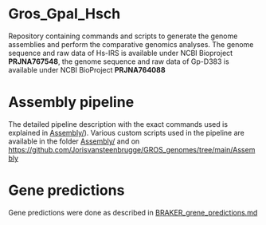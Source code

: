 # Gros_Gpal_Hsch

Repository containing commands and scripts to generate the genome assemblies and perform the comparative genomics analyses. The genome sequence and raw data of Hs-IRS is available under NCBI Bioproject **PRJNA767548**, the genome sequence and raw data of Gp-D383 is available under NCBI BioProject **PRJNA764088**

# Assembly pipeline
The detailed pipeline description with the exact commands used is explained in [Assembly/](https://github.com/Jorisvansteenbrugge/Gros_Gpal_Hsch/tree/main/Assembly)). Various custom scripts used in the pipeline are available in the folder [Assembly/](Assembly/) and on https://github.com/Jorisvansteenbrugge/GROS_genomes/tree/main/Assembly

# Gene predictions
Gene predictions were done as described in [BRAKER_grene_predictions.md](BRAKER_grene_predictions.md)
